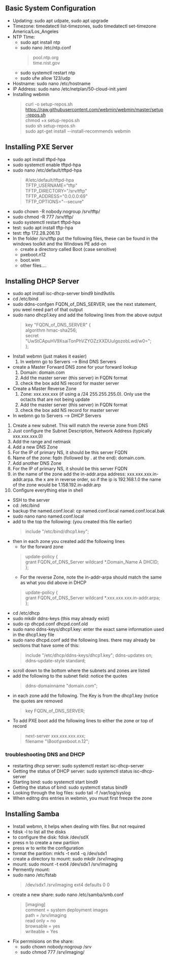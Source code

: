 
## Basic System Configuration
- Updating: sudo apt udpate, sudo apt upgrade
- Timezone: timedatectl list-timezones, sudo timedatectl set-timezone America/Los_Angeles
- NTP TIme:
  - sudo apt install ntp
  - sudo nano /etc/ntp.conf
    > pool.ntp.org<br>
    > time.nist.gov
  - sudo systemctl restart ntp
  - sudo ufw allow 123/udp
- Hostname:  sudo nano /etc/hostname
- IP Address: sudo nano /etc/netplan/50-cloud-init.yaml
- Installing webmin
  > curl -o setup-repos.sh https://raw.githubusercontent.com/webmin/webmin/master/setup-repos.sh<br>
  > chmod +x setup-repos.sh<br>
  > sudo sh setup-repos.sh<br>
  > sudo  apt-get install --install-recommends webmin<br>
## Installing PXE Server
- sudo apt install tftpd-hpa
- sudo systemctl enable tftpd-hpa
- sudo nano /etc/default/tftpd-hpa
   > #/etc/default/tftpd-hpa<br>
   > TFTP_USERNAME="tftp"<br>
   > TFTP_DIRECTORY="/srv/tftp"<br>
   > TFTP_ADDRESS="0.0.0.0:69"<br>
   > TFTP_OPTIONS="--secure"<br>
- sudo chown -R nobody:nogroup /srv/tftp/
- sudo chmod -R 777 /srv/tftp/
- sudo systemctl restart tftpd-hpa
- test: sudo apt install tftp-hpa
- test: tftp 172.28.206.13
- In the folder /srv/tftp put the following files, these can be found in the windows toolkit and the Windows PE add-on
  - create a directory called Boot (case sensitive)
  - pxeboot.n12
  - boot.wim
  - other files....
## Installing DHCP Server
- sudo apt install isc-dhcp-server bind9 bind9utils
- cd /etc/bind
- sudo ddns-confgen FQDN_of_DNS_SERVER, see the next statement, you weel need part of that output
- sudo nano dhcp1.key and add the following lines from the above output
  > key "FQDN_of_DNS_SERVER" { <br>
  >          algorithm hmac-sha256;<br>
  >           secret "UwStCApuHV9XsaiTonPhVZYOZzXXDUuIgozobLwd/w0=";<br>
  > };
- Install webmn (just makes it easier)
  1. In webmn go to Servers --> Bind DNS Servers
 - create a Master Forward DNS zone for your forward lookup
   1. Domain: domain.com
   2. Add the master server (this server) in FQDN format
   3. check the box add NS record for master server
 - Create a Master Reverse Zone
   1. Zone: xxx.xxx.xxx (if using a /24 255.255.255.0).  Only use the octacts that are not being update
   2.  Add the master server (this server) in FQDN format
   3. check the box add NS record for master server
  - In webmn go to Servers --> DHCP Servers
   1. Create a new subnet.  This will match the reverse zone from DNS
   2. Just configure the Subnet Description, Network Address (typically xxx.xxx.xxx.0)
   3. Add the range and netmask
   4. Add a new DNS Zone
   5. For the IP of primary NS, it should be this server FQDN
   6. Name of the zone: fqdn (followed by . at the end): domain.com.
   7. Add another DNS Zone
   8. For the IP of primary NS, it should be this server FQDN
   9. in the name of the zone add the in-addr.arpa address: xxx.xxx.xxx.in-addr.arpa.  the x are in reverse order, so if the ip is 192.168.1.0 the name of the zone would be 1.158.192.in-addr.arp
   10. Configure everything else in shell
- SSH to the server
- cd: /etc/bind
- backup the named.conf.local: cp named.conf.local named.conf.local.bak
- sudo nano nano named.conf.local
- add to the top the following: (you created this file earlier)
  > include "/etc/bind/dhcp1.key";
- then in each zone you created add the following lines
  - for the forward zone
  > update-policy {<br>
  > grant FQDN_of_DNS_Server  wildcard *.Domain_Name A DHCID;<br>
  > };<br>
  - For the reverse Zone, note the in-addr-arpa should match the same as what you did above in DHCP
  > update-policy {<br>
  > grant FQDN_of_DNS_Server wildcard *.xxx.xxx.xxx.in-addr.arpa;<br>
  > };<br>
- cd /etc/dhcp
- sudo mkdir ddns-keys (this may already exist)
- sudo cp dhcpd.conf dhcpd.conf.old
- sudo nano ddns-keys/dhcp1.key: enter the exact same information used in the dhcp1.key file
- sudo nano dhcpd.conf add the following lines. there may already be sections that have some of this:
  > include "/etc/dhcp/ddns-keys/dhcp1.key";
  > ddns-updates on;
  > ddns-update-style standard;
- scroll down to the bottom where the subnets and zones are listed
- add the following to the subnet field: notice the quotes
  > ddns-domainname "domain.com";
- in each zone add the following.  The Key is from the dhcp1.key (notice the quotes are removed
  > key FQDN_of_DNS_SERVER;
- To add PXE boot add the following lines to either the zone or top of record
  > next-server xxx.xxx.xxx.xxx; <br>
  filename "\\Boot\\pxeboot.n.12";
### troubleshooting DNS and DHCP
- restarting dhcp server: sudo systemctl restart isc-dhcp-server
- Getting the status of DHCP server: sudo systemctl status isc-dhcp-server
- Starting bind: sudo systemctl start bind9
- Getting the status of bind: sudo systemctl status bind9
- Looking through the log files: sudo tail -f /var/log/syslog
- When editng dns entries in webmin, you must first freeze the zone
## Installing Samba
- Install webmn, it helps when dealing with files.  But not required
- fdisk -l to list all the disks
- to configure the disk: fdisk /dev/sdX
- press n to create a new partiion
- press w to write the configuration
- format the parition: mkfs -t ext4 -q /dev/sdx1
- create a directory to mount: sudo mkdir /srv/imaging
- mount: sudo mount -t ext4 /dev/sdx1 /srv/imaging
- Permently mount:
- sudo nano /etc/fstab
  >/dev/sdx1       /srv/imaging    ext4    defaults        0       0
 - create a new share: sudo nano /etc/samba/smb.conf
   > [imaging]<br>
   > comment = system deployment images<br>
   > path = /srv/imaging<br>
   > read only = no<br>
   > browsable = yes<br>
   > writeable = Yes<br>
- Fix perrmisions on the share: 
  - sudo chown nobody:nogroup /srv
  - sudo chmod 777 /srv/imaging/
